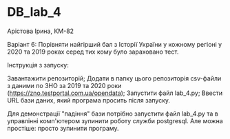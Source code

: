 # DB_lab_4

Арістова Ірина, КМ-82

Варіант 6: Порівняти найгірший бал з Історії України у кожному регіоні у 2020 та 2019 роках серед тих кому було зараховано тест.

Інструкція з запуску:

Завантажити репозиторій;
Додати в папку цього репозиторія csv-файли з даними по ЗНО за 2019 та 2020 роки (https://zno.testportal.com.ua/opendata);
Запустити файл lab_4.py;
Ввести URL бази даних, який програма просить після запуску.

Для демонстрації "падіння" бази потрібно запустити файл lab_4.py та в управлінні комп'ютером зупинити роботу служби postgresql. Але можна простіше: просто зупинити програму.
